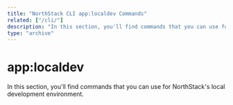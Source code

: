 ```yaml
---
title: "NorthStack CLI app:localdev Commands"
related: ["/cli/"]
description: "In this section, you'll find commands that you can use for NorthStack's local development environment."
type: "archive"
---
```


# app:localdev

In this section, you'll find commands that you can use for NorthStack's local development environment.